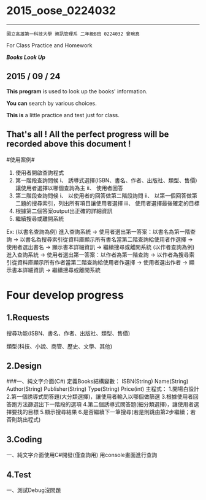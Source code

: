# 2015_oose_0224032
****

    國立高雄第一科技大學 資訊管理系 二年級B班 0224032 曾琬真
For Class Practice and Homework

***Books Look Up***
## 2015 / 09 / 24 

**This program** is used to look up the books' information.
 
**You can** search by various choices.
 
**This is** a little practice and test just for class. 
 
## That's all ! All the perfect progress will be recorded above this document ! 

#使用案例#
1.	使用者開啟查詢程式
2.	第一階段查詢問候
	i、	誘導式選擇(ISBN、書名、作者、出版社、類型、售價)讓使用者選擇以哪個查詢為主
	ii、	使用者回答
3.	第二階段查詢問候
	i、	以使用者的回答做第二階段詢問
	ii、	以第一個回答做第二題的搜尋索引，列出所有項目讓使用者選擇
	iii、	使用者選擇最後確定的目標
4.	根據第二個答案output出正確的詳細資訊
5.	繼續搜尋或離開系統

Ex:
(以書名查詢為例)
進入查詢系統 → 使用者選出第一答案：以書名為第一階查詢 → 以書名為搜尋索引從資料庫顯示所有書名當第二階查詢給使用者作選擇 → 使用者選出書名 → 顯示書本詳細資訊 → 繼續搜尋或離開系統
(以作者查詢為例)
進入查詢系統 → 使用者選出第一答案：以作者為第一階查詢 → 以作者為搜尋索引從資料庫顯示所有作者當第二階查詢給使用者作選擇 → 使用者選出作者 → 顯示書本詳細資訊 → 繼續搜尋或離開系統


# Four develop progress 
## 1.Requests 
搜尋功能(ISBN、書名、作者、出版社、類型、售價)

類型(科技、小說、商管、歷史、文學、其他)
## 2.Design 
###一、純文字介面(C#)
    定義Books結構變數：
			ISBN(String)
			Name(String)
			Author(String)
			Publisher(String)
			Type(String)
			Price(int)
	主程式：
			1.開場白設計
			2.第一個誘導式問答題(大分類選擇)，讓使用者輸入以哪個做篩選
			3.根據使用者回答跑方法篩選出下一階段的選項
			4.第二個誘導式問答題(細分類選擇)，讓使用者選擇要找的目標
			5.顯示搜尋結果
			6.是否繼續下一筆搜尋(若是則跳由第2步繼續；若否則跳出程式)	

## 3.Coding 
一、純文字介面使用C#開發(僅查詢用)
用console畫面進行查詢

## 4.Test 
一、測試Debug沒問題

